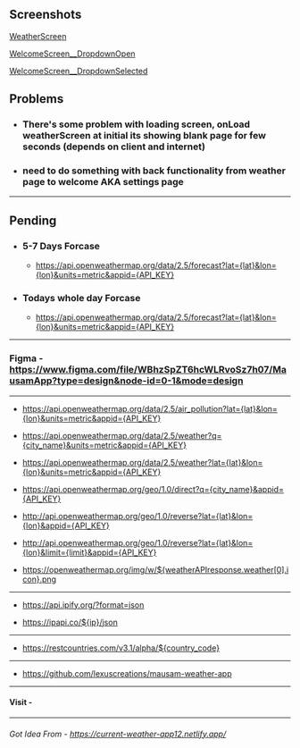 ## Screenshots

[WeatherScreen](https://raw.githubusercontent.com/lexuscreations/lexus-mausamapp/main/screenshots/WeatherScreen.png)

[WelcomeScreen__DropdownOpen](https://raw.githubusercontent.com/lexuscreations/lexus-mausamapp/main/screenshots/WelcomeScreen__DropdownOpen.png)

[WelcomeScreen__DropdownSelected](https://raw.githubusercontent.com/lexuscreations/lexus-mausamapp/main/screenshots/WelcomeScreen__DropdownSelected.png)

## Problems

- ### There's some problem with loading screen, onLoad weatherScreen at initial its showing blank page for few seconds (depends on client and internet)

- ### need to do something with back functionality from weather page to welcome AKA settings page

<hr />

## Pending

- ### 5-7 Days Forcase

  - https://api.openweathermap.org/data/2.5/forecast?lat={lat}&lon={lon}&units=metric&appid={API_KEY}

- ### Todays whole day Forcase
  - https://api.openweathermap.org/data/2.5/forecast?lat={lat}&lon={lon}&units=metric&appid={API_KEY}

<hr />

### Figma - https://www.figma.com/file/WBhzSpZT6hcWLRvoSz7h07/MausamApp?type=design&node-id=0-1&mode=design

<hr />

- https://api.openweathermap.org/data/2.5/air_pollution?lat={lat}&lon={lon}&units=metric&appid={API_KEY}

- https://api.openweathermap.org/data/2.5/weather?q={city_name}&units=metric&appid={API_KEY}

- https://api.openweathermap.org/data/2.5/weather?lat={lat}&lon={lon}&units=metric&appid={API_KEY}

- https://api.openweathermap.org/geo/1.0/direct?q={city_name}&appid={API_KEY}

- http://api.openweathermap.org/geo/1.0/reverse?lat={lat}&lon={lon}&appid={API_KEY}

- http://api.openweathermap.org/geo/1.0/reverse?lat={lat}&lon={lon}&limit={limit}&appid={API_KEY}

- https://openweathermap.org/img/w/${weatherAPIresponse.weather[0].icon}.png

<hr />

- https://api.ipify.org/?format=json

- https://ipapi.co/${ip}/json

<hr />

- https://restcountries.com/v3.1/alpha/${country_code}

<hr />

- https://github.com/lexuscreations/mausam-weather-app

<hr />

#### Visit -

<hr />

###### Got Idea From - https://current-weather-app12.netlify.app/
